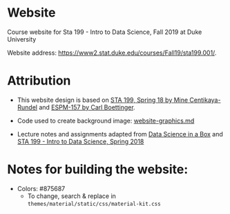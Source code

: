 # Website

Course website for Sta 199 - Intro to Data Science, Fall 2019 at Duke University

Website address: https://www2.stat.duke.edu/courses/Fall19/sta199.001/.

# Attribution

- This website design is based on [STA 199, Spring 18 by Mine Centikaya-Rundel](https://www2.stat.duke.edu/courses/Spring18/Sta199/) and [ESPM-157 by Carl Boettinger](https://espm-157.carlboettiger.info/).

- Code used to create background image: [website-graphics.md](website-background.md)

- Lecture notes and assignments adapted from [Data Science in a Box](https://datasciencebox.org/) and [STA 199 - Intro to Data Science, Spring 2018](https://www2.stat.duke.edu/courses/Spring18/Sta199/)

# Notes for building the website:

- Colors: #875687
  - To change, search & replace in `themes/material/static/css/material-kit.css`
